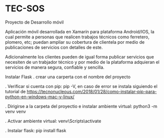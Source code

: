 # TEC-SOS
Proyecto de Desarrollo móvil


Aplicación móvil desarrollada en Xamarín para plataforma Android/IOS, la cual permite a personas que realicen trabajos técnicos como ferretero, plomero, etc; puedan ampliar su cobertura de clientela por medio de publicaciones de servicios con detalles de este. 

Adicionalmente los clientes pueden de igual forma publicar servicios que necesiten de un trabjador técnico y por medio de la plataforma adquieran el servicios de manera segura, confiable y sencilla.

Instalar Flask
. crear una carperta con el nombre del proyecto

. Verificar si cuenta con pip: pip -V, en caso de error se instala siguiendo el tutorial de 
https://tecnonucleous.com/2018/01/28/como-instalar-pip-para-python-en-windows-mac-y-linux/

. Dirigirse a la carpeta del proyectio e instalar ambiente virtual: python3 -m venv venv

. Activar ambiente virtual: venv\Scripts\activate

. Instalar flask:  pip install flask 




